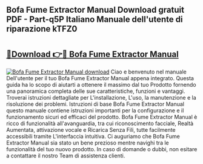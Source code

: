 ## Bofa Fume Extractor Manual Download gratuit PDF - Part-q5P Italiano Manuale dell'utente di riparazione kTFZ0

# <h2><a href="http://dfgqae.blite.top/?on=Bofa+Fume+Extractor+Manual">🔗Download 👉🔴 Bofa Fume Extractor Manual</a></h2>

[![Bofa Fume Extractor Manual download](https://i.imgur.com/lujVjoI.png)](http://dfgqae.blite.top/?on=Bofa+Fume+Extractor+Manual)
Ciao e benvenuto nel manuale Dell'utente per il tuo Bofa Fume Extractor Manual appena integrato. Questa guida ha lo scopo di aiutarti a ottenere il massimo dal tuo Prodotto fornendo una panoramica completa delle sue caratteristiche, funzioni e vantaggi. Troverai istruzioni dettagliate per L'installazione, L'uso, la manutenzione e la risoluzione dei problemi. Istruzioni di base Bofa Fume Extractor Manual questo manuale contiene istruzioni importanti per la configurazione e il funzionamento sicuri ed efficaci del prodotto. Bofa Fume Extractor Manual è ricco di funzionalità all'avanguardia, tra cui riconoscimento facciale, Realtà Aumentata, attivazione vocale e Ricarica Senza Fili, tutte facilmente accessibili tramite L'interfaccia intuitiva. Ci auguriamo che Bofa Fume Extractor Manual sia stato un bene prezioso mentre navighi tra le funzionalità del tuo nuovo prodotto. In caso di domande o dubbi, non esitare a contattare il nostro Team di assistenza clienti.
